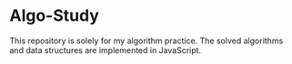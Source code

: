 # Algo-Study
This repository is solely for my algorithm practice. 
The solved algorithms and data structures are implemented in JavaScript.
